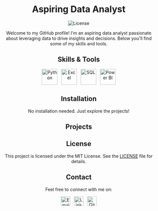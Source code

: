 <!-- Title -->
<h1 align="center">Aspiring Data Analyst</h1>

<!-- Badges -->
<p align="center">
  <img alt="License" src="https://img.shields.io/badge/license-MIT-blue.svg">
</p>

<!-- Description -->
<p align="center">Welcome to my GitHub profile! I'm an aspiring data analyst passionate about leveraging data to drive insights and decisions. Below you'll find some of my skills and tools.</p>

<!-- Skills -->
<h2 align="center">Skills & Tools</h2>
<p align="center">
  <img src="https://upload.wikimedia.org/wikipedia/commons/c/c3/Python-logo-notext.svg" alt="Python" width="50">&nbsp;&nbsp;
  <img src="https://upload.wikimedia.org/wikipedia/commons/7/7e/Microsoft_Excel_2013-2019_logo.svg" alt="Excel" width="50">&nbsp;&nbsp;
  <img src="https://upload.wikimedia.org/wikipedia/commons/0/02/Microsoft_SQL_Server_logo.svg" alt="SQL" width="50">&nbsp;&nbsp;
  <img src="https://upload.wikimedia.org/wikipedia/commons/c/c9/Power_bi_logo_black.svg" alt="Power BI" width="50">
</p> 

<!-- Installation -->
<h2 align="center">Installation</h2>
<p align="center">No installation needed. Just explore the projects!</p>

<!-- Projects -->
<h2 align="center">Projects</h2>
<!-- Add your project descriptions and images here -->

<!-- License -->
<h2 align="center">License</h2>
<p align="center">This project is licensed under the MIT License. See the <a href="LICENSE">LICENSE</a> file for details.</p>

<!-- Contact -->
<h2 align="center">Contact</h2>
<p align="center">Feel free to connect with me on:</p>
<p align="center">
  <a href="mailto:your.email@example.com"><img src="https://upload.wikimedia.org/wikipedia/commons/7/7e/Gmail_icon_%282020%29.svg" alt="Email" width="30"></a>&nbsp;&nbsp;
  <a href="https://www.linkedin.com/in/your-linkedin-profile"><img src="https://upload.wikimedia.org/wikipedia/commons/c/ca/LinkedIn_logo_initials.png" alt="LinkedIn" width="30"></a>&nbsp;&nbsp;
  <a href="https://github.com/yourusername"><img src="https://upload.wikimedia.org/wikipedia/commons/9/91/Octicons-mark-github.svg" alt="GitHub" width="30"></a>
</p>
